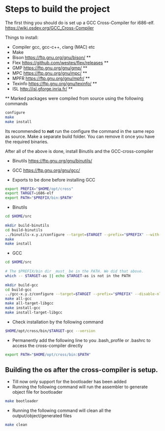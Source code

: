 # Steps to build the project

The first thing you should do is set up a GCC Cross-Compiler for i686-elf.
https://wiki.osdev.org/GCC_Cross-Compiler

Things to install:
* Compiler gcc, gcc-c++, clang (MAC) etc
* Make
* Bison https://ftp.gnu.org/gnu/bison/ **
* Flex https://github.com/westes/flex/releases **
* GMP https://ftp.gnu.org/gnu/gmp/ **
* MPC https://ftp.gnu.org/gnu/mpc/ **
* MPFR https://ftp.gnu.org/gnu/mpfr/ **
* Texinfo https://ftp.gnu.org/gnu/texinfo/ ** 
* ISL http://isl.gforge.inria.fr/ **

 ** Marked packages were compiled from source using the following commands
```bash
configure
make
make install
```

Its recommended to **not** run the configure the command in the same repo as source. Make a separate build folder. You can remove it once you have the required binaries.

After all of the above is done, install Binutils and the GCC-cross-compiler

* Binutils https://ftp.gnu.org/gnu/binutils/
* GCC https://ftp.gnu.org/gnu/gcc/

* Exports to be done before installing GCC
```bash
export PREFIX="$HOME/opt/cross"
export TARGET=i686-elf
export PATH="$PREFIX/bin:$PATH"
```

* Binutils

```bash
cd $HOME/src
 
mkdir build-binutils
cd build-binutils
../binutils-x.y.z/configure --target=$TARGET --prefix="$PREFIX" --with-sysroot --disable-nls --disable-werror
make
make install
```

* GCC

```bash
cd $HOME/src
 
# The $PREFIX/bin dir _must_ be in the PATH. We did that above.
which -- $TARGET-as || echo $TARGET-as is not in the PATH
 
mkdir build-gcc
cd build-gcc
../gcc-x.y.z/configure --target=$TARGET --prefix="$PREFIX" --disable-nls --enable-languages=c,c++ --without-headers
make all-gcc
make all-target-libgcc
make install-gcc
make install-target-libgcc
```

* Check installation by the following command
```bash
$HOME/opt/cross/bin/$TARGET-gcc --version
```

* Permanently add the following line to you .bash_profile or .bashrc to access the cross-compiler directly
```bash
export PATH="$HOME/opt/cross/bin:$PATH"
```



## Building the os after the cross-compiler is setup.

* Till now only support for the bootloader has been added
* Running the following command will run the assembler to generate object file for bootloader
```bash
make bootloader
```

* Running the following command will clean all the output/object/generated files
```bash
make clean
```
